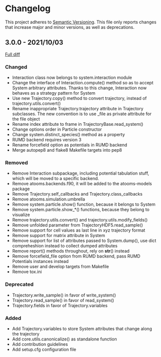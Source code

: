 # Changelog

This project adheres to [Semantic Versioning](https://semver.org/spec/v2.0.0.html). This file only reports changes that increase major and minor versions, as well as deprecations.

## 3.0.0 - 2021/10/03

[Full diff](https://framagit.org/atooms/atooms/-/compare/2.8.1...3.0.0)
	
### Changed
- Interaction class now belongs to system.interaction module
- Change the interface of Interaction.compute() method so as to accept System arbitrary attributes. Thanks to this change, Interaction now behaves as a strategy pattern for System
- Use new Trajectory.copy() method to convert trajectory, instead of trajectory.utils.convert()
- Rename inappropriate Trajectory.trajectory attribute in Trajectory subclasses. The new convention is to use _file as private attribute for the file object
- Rename index attribute to frame in TrajectoryBase.read_system()
- Change options order in Particle constructor
- Change system.distinct_species() method as a property
- RUMD backend requires version 3
- Rename forcefield option as potentials in RUMD backend
- Merge autopep8 and flake8 Makefile targets into pep8

### Removed
- Remove Interaction subpackage, including potential tabulation stuff, which will be moved to a specific backend.
- Remove atooms.backends.f90, it will be added to the atooms-models package
- Remove Trajectory.self_callbacks and Trajectory.class_callbacks
- Remove atooms.simulation.umbrella
- Remove system.particle.show() function, because it belongs to System
- Remove system.particle.show_*() functions, because they belong to visualize
- Remove trajectory.utils.convert() and trajectory.utils.modify_fields()
- Remove unfolded parameter from TrajectoryHDF5.read_sample()
- Remove support for cell values as last line in xyz trajectory format
- Remove support for matrix attribute in System
- Remove support for list of attributes passed to System.dump(), use dict compreheshion instead to collect dumped attributes
- Remove report() methods throughout, rely on __str__() instead
- Remove forcefield_file option from RUMD backend, pass RUMD Potentials instances instead
- Remove user and develop targets from Makefile
- Remove tox.ini

### Deprecated
- Trajectory.write_sample() in favor of write_system()
- Trajectory.read_sample() in favor of read_system()
- Trajectory.fields in favor of Trajectory.variables

### Added
- Add Trajectory.variables to store System attributes that change along the trajectory
- Add core.utils.canonicalize() as standalone function
- Add contribution guidelines
- Add setup.cfg configuration file


